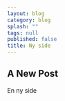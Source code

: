 ```yaml
---
layout: blog
category: blog
splash: ""
tags: null
published: false
title: Ny side
---
```


## A New Post

En ny side

